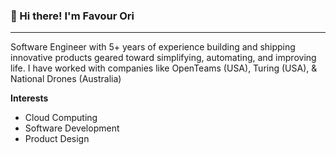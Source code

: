 <h3>👋 Hi there! I'm Favour Ori</h3>

<hr/>

Software Engineer with 5+ years of experience building and shipping innovative products geared toward simplifying, automating, and improving life. I have worked with companies like OpenTeams (USA), Turing (USA), & National Drones (Australia)

<b><p>Interests</p></b>
<ul>
<li>Cloud Computing</li>
<li>Software Development </li>
<li>Product Design</li>
</ul>